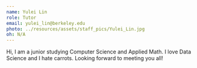 ```yaml
---
name: Yulei Lin
role: Tutor
email: yulei_lin@berkeley.edu
photo: ../resources/assets/staff_pics/Yulei_Lin.jpg
oh: N/A
---
```


Hi, I am a junior studying Computer Science and Applied Math. I love Data Science and I hate carrots. Looking forward to meeting you all!
